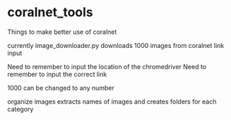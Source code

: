 # coralnet_tools


Things to make better use of coralnet

currently image_downloader.py downloads 1000 images from coralnet link input

Need to remember to input the location of the chromedriver
Need to remember to input the correct link

1000 can be changed to any number


organize images extracts names of images and creates folders for each category
